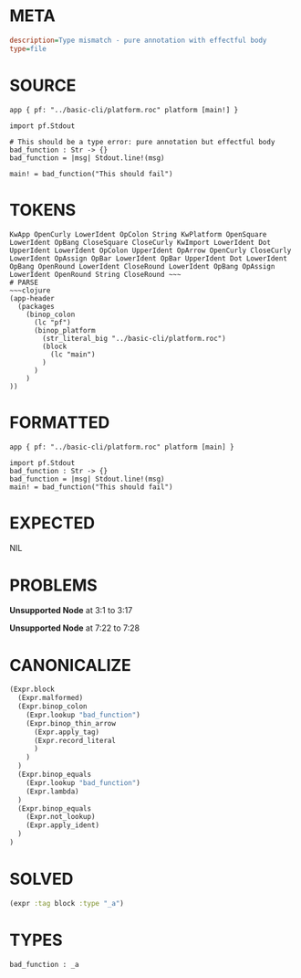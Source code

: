 # META
~~~ini
description=Type mismatch - pure annotation with effectful body
type=file
~~~
# SOURCE
~~~roc
app { pf: "../basic-cli/platform.roc" platform [main!] }

import pf.Stdout

# This should be a type error: pure annotation but effectful body
bad_function : Str -> {}
bad_function = |msg| Stdout.line!(msg)

main! = bad_function("This should fail")
~~~
# TOKENS
~~~text
KwApp OpenCurly LowerIdent OpColon String KwPlatform OpenSquare LowerIdent OpBang CloseSquare CloseCurly KwImport LowerIdent Dot UpperIdent LowerIdent OpColon UpperIdent OpArrow OpenCurly CloseCurly LowerIdent OpAssign OpBar LowerIdent OpBar UpperIdent Dot LowerIdent OpBang OpenRound LowerIdent CloseRound LowerIdent OpBang OpAssign LowerIdent OpenRound String CloseRound ~~~
# PARSE
~~~clojure
(app-header
  (packages
    (binop_colon
      (lc "pf")
      (binop_platform
        (str_literal_big "../basic-cli/platform.roc")
        (block
          (lc "main")
        )
      )
    )
))
~~~
# FORMATTED
~~~roc
app { pf: "../basic-cli/platform.roc" platform [main] }

import pf.Stdout
bad_function : Str -> {}
bad_function = |msg| Stdout.line!(msg)
main! = bad_function("This should fail")
~~~
# EXPECTED
NIL
# PROBLEMS
**Unsupported Node**
at 3:1 to 3:17

**Unsupported Node**
at 7:22 to 7:28

# CANONICALIZE
~~~clojure
(Expr.block
  (Expr.malformed)
  (Expr.binop_colon
    (Expr.lookup "bad_function")
    (Expr.binop_thin_arrow
      (Expr.apply_tag)
      (Expr.record_literal
      )
    )
  )
  (Expr.binop_equals
    (Expr.lookup "bad_function")
    (Expr.lambda)
  )
  (Expr.binop_equals
    (Expr.not_lookup)
    (Expr.apply_ident)
  )
)
~~~
# SOLVED
~~~clojure
(expr :tag block :type "_a")
~~~
# TYPES
~~~roc
bad_function : _a
~~~

